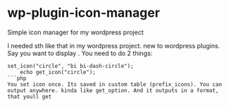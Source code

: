 # wp-plugin-icon-manager
Simple icon manager for my wordpress project

I needed sth like that in my wordpress project. new to wordpress plugins. Say you want to display <i class="bi bi-dash-circle"></i>. You need to do 2 things:
```
set_icon("circle", "bi bi-dash-circle");
    echo get_icon("circle");
```php
You set icon once. Its saved in custom table (prefix_icons). You can output anywhere. kinda like get_option. And it outputs in a format, that youll get
```
<i class="bi bi-dash-circle"></i>
```html
